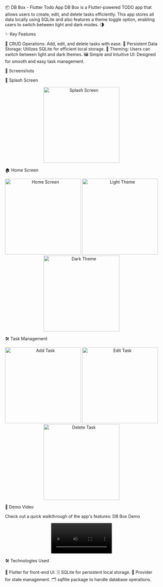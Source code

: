📦 DB Box - Flutter Todo App
DB Box is a Flutter-powered TODO app that allows users to create, edit, and delete tasks efficiently. This app stores all data locally using SQLite and also features a theme toggle option, enabling users to switch between light and dark modes. 🌗

✨ Key Features

📝 CRUD Operations: Add, edit, and delete tasks with ease.
💾 Persistent Data Storage: Utilizes SQLite for efficient local storage.
🎨 Theming: Users can switch between light and dark themes.
🖼️ Simple and Intuitive UI: Designed for smooth and easy task management.

📸 Screenshots

🚀 Splash Screen

<div align="center"> <img src="https://github.com/user-attachments/assets/18026e8c-5c0d-45fd-a8ee-23ff536a7b36" alt="Splash Screen" width="250"/> </div>

🏠 Home Screen

<div align="center"> <img src="https://github.com/user-attachments/assets/b0cadd32-e90a-4c45-8162-3d919ceab56b" alt="Home Screen" width="250"/> <img src="https://github.com/user-attachments/assets/32b14785-147d-49cd-a05d-3ac2760bac1d" alt="Light Theme" width="250"/> <img src="https://github.com/user-attachments/assets/d77df14d-5af2-4299-b930-56fcbc823062" alt="Dark Theme" width="250"/> </div>

🛠️ Task Management

<div align="center"> <img src="https://github.com/user-attachments/assets/b1a67ad6-216a-40ef-a345-d7954d5f934f" alt="Add Task" width="250"/> <img src="https://github.com/user-attachments/assets/595b5ec3-14a0-40b6-8d9e-78841f2d4182" alt="Edit Task" width="250"/> <img src="https://github.com/user-attachments/assets/86ef58f0-2451-4961-95d7-d98e8c7c77d9" alt="Delete Task" width="250"/> </div>

🎥 Demo Video

Check out a quick walkthrough of the app's features: DB Box Demo

<div align="center"> <video src="https://github.com/user-attachments/assets/8ec11ecc-a61a-4749-ae15-3884382b0ccd" width="200" controls></video>  </div>

🛠️ Technologies Used

💙 Flutter for front-end UI.
🗄️ SQLite for persistent local storage.
🔄 Provider for state management.
🗂️ sqflite package to handle database operations.

